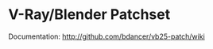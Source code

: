 V-Ray/Blender Patchset
======================

Documentation: http://github.com/bdancer/vb25-patch/wiki
